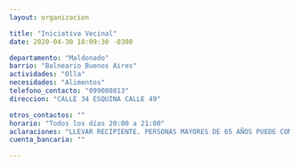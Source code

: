 ```yaml
---
layout: organizacion

title: "Iniciativa Vecinal"
date: 2020-04-30 18:09:30 -0300

departamento: "Maldonado"
barrio: "Balneario Buenos Aires"
actividades: "Olla"
necesidades: "Alimentos"
telefono_contacto: "099080813"
direccion: "CALLE 34 ESQUINA CALLE 49"

otros_contactos: ""
horario: "Todos los días 20:00 a 21:00"
aclaraciones: "LLEVAR RECIPIENTE. PERSONAS MAYORES DE 65 AÑOS PUEDE COMUNICARSE Y SE ENVIA A DOMICILIO"
cuenta_bancaria: ""

---
```

